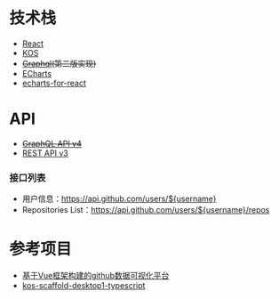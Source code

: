 # 技术栈
* [React](https://www.reactjs.org/)
* [KOS](https://github.com/ali-kos/kos)
* ~~[Graphql](https://graphql.org/learn/)(第二版实现)~~
* [ECharts](https://www.echartsjs.com/index.html)
* [echarts-for-react](https://www.npmjs.com/package/echarts-for-react)

# API
* ~~[GraphQL API v4](https://developer.github.com/v4/)~~
* [REST API v3](https://developer.github.com/v3/)
### 接口列表
* 用户信息：https://api.github.com/users/${username}
* Repositories List：https://api.github.com/users/${username}/repos


# 参考项目
* [基于Vue框架构建的github数据可视化平台](https://github.com/HongqingCao/GitDataV)
* [kos-scaffold-desktop1-typescript](https://github.com/ali-kos/kos-scaffold-desktop1-typescript)


